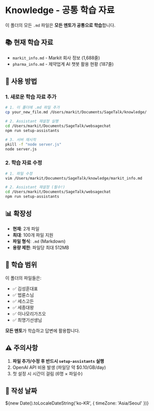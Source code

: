 # Knowledge - 공통 학습 자료

이 폴더의 모든 `.md` 파일은 **모든 멘토가 공통으로 학습**합니다.

## 📚 현재 학습 자료

- `markit_info.md` - Markit 회사 정보 (1,688줄)
- `pharma_info.md` - 제약업계 AI 챗봇 활용 현황 (187줄)

## 🚀 사용 방법

### 1. 새로운 학습 자료 추가

```bash
# 1. 이 폴더에 .md 파일 추가
cp your_new_file.md /Users/markit/Documents/SageTalk/knowledge/

# 2. Assistant 재설정 실행
cd /Users/markit/Documents/SageTalk/websagechat
npm run setup-assistants

# 3. 서버 재시작
pkill -f "node server.js"
node server.js
```

### 2. 학습 자료 수정

```bash
# 1. 파일 수정
vim /Users/markit/Documents/SageTalk/knowledge/markit_info.md

# 2. Assistant 재설정 (필수!)
cd /Users/markit/Documents/SageTalk/websagechat
npm run setup-assistants
```

## 📊 확장성

- **현재**: 2개 파일
- **최대**: 100개 파일 지원
- **파일 형식**: `.md` (Markdown)
- **용량 제한**: 파일당 최대 512MB

## 🎯 학습 범위

이 폴더의 파일들은:
- ✅ 김성훈대표
- ✅ 법륜스님
- ✅ 세스고든
- ✅ 세종대왕
- ✅ 이나모리가즈오
- ✅ 최명기선생님

**모든 멘토**가 학습하고 답변에 활용합니다.

## ⚠️ 주의사항

1. **파일 추가/수정 후 반드시 `setup-assistants` 실행**
2. OpenAI API 비용 발생 (파일당 약 $0.10/GB/day)
3. 첫 설정 시 시간이 걸림 (6명 × 파일수)

## 📝 작성 날짜

${new Date().toLocaleDateString('ko-KR', { timeZone: 'Asia/Seoul' })}

